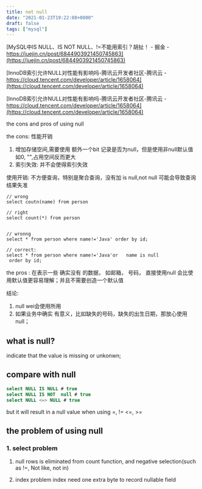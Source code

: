```yaml
---
title: not null
date: "2021-01-23T19:22:08+0800"
draft: false
tags: ["mysql"]
---
```


[MySQL中IS NULL、IS NOT NULL、!=不能用索引？胡扯！ - 掘金 - https://juejin.cn/post/6844903921450745863](https://juejin.cn/post/6844903921450745863)

[InnoDB索引允许NULL对性能有影响吗-腾讯云开发者社区-腾讯云 - https://cloud.tencent.com/developer/article/1658064](https://cloud.tencent.com/developer/article/1658064)

[InnoDB索引允许NULL对性能有影响吗-腾讯云开发者社区-腾讯云 - https://cloud.tencent.com/developer/article/1658064](https://cloud.tencent.com/developer/article/1658064)

the cons and pros of using null

the cons:
性能开销
1. 增加存储空间,需要使用 额外一个bit 记录是否为null，但是使用非null默认值如0, "",占用空间反而更大
2. 索引失效: 并不会使得索引失效

使用开销: 不方便查询，特别是聚合查询，没有加 is null,not null 可能会导致查询结果失准

```
// wrong
select coutn(name) from person

// right 
select count(*) from person 


// wronng
select * from person where name!='Java' order by id;

// correct:
select * from person where name!='Java'or   name is null   order by id;

```


the pros :
在表示一些 确实没有 的数据， 如邮箱， 号码， 直接使用null 会比使用默认值更容易理解；并且不需要创造一个默认值 


结论:

1. null wei会使用所用
2. 如果业务中确实 有意义，比如缺失的号码，缺失的出生日期，那放心使用null；


## what is null?

indicate that the value is missing or unkonwn;

## compare with null

```sql
select NULL IS NULL # true
select NULL IS NOT  null # true
select NULL <=> NULL # true
```

but it will result in a null value when using  =, != <=, >=

## the problem of using null

### 1. select problem

1. null rows is eliminated from count function, and
    negative selection(such as !=, Not like, not in)

2. index problem
    index  need one extra byte to record nullable field
